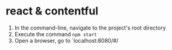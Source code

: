 # react & contentful

1. In the command-line, navigate to the project's root directory
2. Execute the command `npm start`
3. Open a browser, go to `localhost:8080/#/
